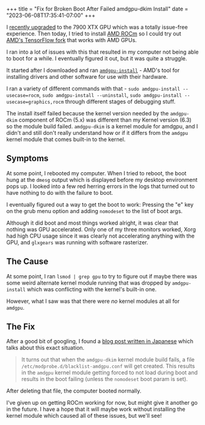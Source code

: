 +++
title = "Fix for Broken Boot After Failed amdgpu-dkim Install"
date = "2023-06-08T17:35:41-07:00"
+++

I [recently upgraded](https://cprimozic.net/notes/posts/upgrading-5700xt-to-7900xtx/) to the 7900 XTX GPU which was a totally issue-free experience.  Then today, I tried to install [AMD ROCm](https://docs.amd.com/category/ROCm_v5.5) so I could try out [AMD's TensorFlow fork](https://github.com/ROCmSoftwarePlatform/tensorflow-upstream) that works with AMD GPUs.

I ran into a lot of issues with this that resulted in my computer not being able to boot for a while.  I eventually figured it out, but it was quite a struggle.

It started after I downloaded and ran [`amdgpu-install`](https://docs.amd.com/bundle/ROCm-Installation-Guide-v5.5/page/How_to_Install_ROCm.html) - AMD's tool for installing drivers and other software for use with their hardware.

I ran a variety of different commands with that - `sudo amdgpu-install --usecase=rocm`, `sudo amdgpu-install --uninstall`, `sudo amdgpu-install --usecase=graphics,rocm` through different stages of debugging stuff.

The install itself failed because the kernel version needed by the `amdgpu-dkim` component of ROCm (5.x) was different than my Kernel version (6.3) so the module build failed.  `amdgpu-dkim` is a kernel module for amdgpu, and I didn't and still don't really understand how or if it differs from the `amdgpu` kernel module that comes built-in to the kernel.

## Symptoms

At some point, I rebooted my computer.  When I tried to reboot, the boot hung at the `dmesg` output which is displayed before my desktop environment pops up.  I looked into a few red herring errors in the logs that turned out to have nothing to do with the failure to boot.

I eventually figured out a way to get the boot to work: Pressing the "e" key on the grub menu option and adding `nomodeset` to the list of boot args.

Although it did boot and most things worked alright, it was clear that nothing was GPU accelerated.  Only one of my three monitors worked, Xorg had high CPU usage since it was clearly not accelerating anything with the GPU, and `glxgears` was running with software rasterizer.

## The Cause

At some point, I ran `lsmod | grep gpu` to try to figure out if maybe there was some weird alternate kernel module running that was dropped by `amdgpu-install` which was conflicting with the kernel's built-in one.

However, what I saw was that there were _no_ kernel modules at all for `amdgpu`.

## The Fix

After a good bit of googling, I found a [blog post written in Japanese](https://github.com/KeenS/KeenS.github.io/blob/5004f414f38c12c5d05f9d4c191c63232ef7f99b/content/post/Ubuntudeamdgpunodoraibainsuto_runishippaishitaatoGPUgatsukaenakunattatokinotaishohou.md?plain=1#L14) which talks about this exact situation.

> It turns out that when the `amdgpu-dkim` kernel module build fails, a file `/etc/modprobe.d/blacklist-amdgpu.conf` will get created.  This results in the `amdgpu` kernel module getting forced to not load during boot and results in the boot failing (unless the `nomodeset` boot param is set).

After deleting that file, the computer booted normally.

I've given up on getting ROCm working for now, but might give it another go in the future.  I have a hope that it will maybe work without installing the kernel module which caused all of these issues, but we'll see!
